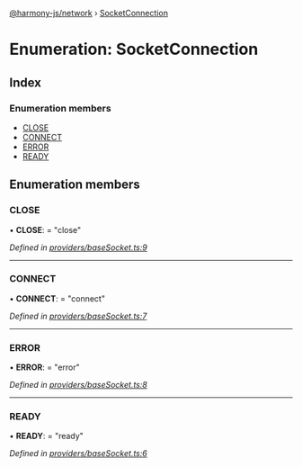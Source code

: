 [@harmony-js/network](../globals.md) › [SocketConnection](socketconnection.md)

# Enumeration: SocketConnection

## Index

### Enumeration members

* [CLOSE](socketconnection.md#close)
* [CONNECT](socketconnection.md#connect)
* [ERROR](socketconnection.md#error)
* [READY](socketconnection.md#ready)

## Enumeration members

###  CLOSE

• **CLOSE**: = "close"

*Defined in [providers/baseSocket.ts:9](https://github.com/FireStack-Lab/Harmony-sdk-core/blob/299af73/packages/harmony-network/src/providers/baseSocket.ts#L9)*

___

###  CONNECT

• **CONNECT**: = "connect"

*Defined in [providers/baseSocket.ts:7](https://github.com/FireStack-Lab/Harmony-sdk-core/blob/299af73/packages/harmony-network/src/providers/baseSocket.ts#L7)*

___

###  ERROR

• **ERROR**: = "error"

*Defined in [providers/baseSocket.ts:8](https://github.com/FireStack-Lab/Harmony-sdk-core/blob/299af73/packages/harmony-network/src/providers/baseSocket.ts#L8)*

___

###  READY

• **READY**: = "ready"

*Defined in [providers/baseSocket.ts:6](https://github.com/FireStack-Lab/Harmony-sdk-core/blob/299af73/packages/harmony-network/src/providers/baseSocket.ts#L6)*

